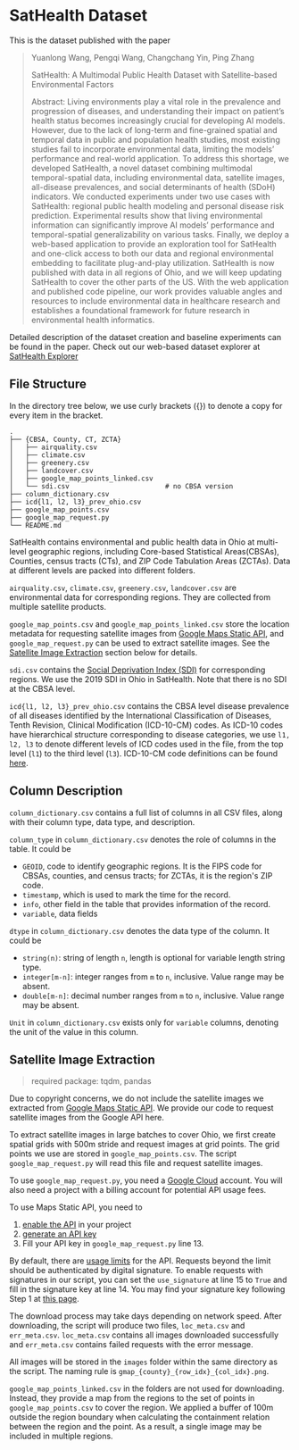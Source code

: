 # SatHealth Dataset
This is the dataset published with the paper

> Yuanlong Wang, Pengqi Wang, Changchang Yin, Ping Zhang
> 
> SatHealth: A Multimodal Public Health Dataset with Satellite-based Environmental Factors
> 
> Abstract: Living environments play a vital role in the prevalence and progression of diseases, and understanding their impact on patient’s health status becomes increasingly crucial for developing AI models. However, due to the lack of long-term and fine-grained spatial and temporal data in public and population health studies, most existing studies fail to incorporate environmental data, limiting the models’ performance and real-world application. To address this shortage, we developed SatHealth, a novel dataset combining multimodal temporal-spatial data, including environmental data, satellite images, all-disease prevalences, and social determinants of health (SDoH) indicators. We conducted experiments under two use cases with SatHealth: regional public health modeling and personal disease risk prediction. Experimental results show that living environmental information can significantly improve AI models’ performance and temporal-spatial generalizability on various tasks. Finally, we deploy a web-based application to provide an exploration tool for SatHealth and one-click access to both our data and regional environmental embedding to facilitate plug-and-play utilization. SatHealth is now published with data in all regions of Ohio, and we will keep updating SatHealth to cover the other parts of the US. With the web application and published code pipeline, our work provides valuable angles and resources to include environmental data in healthcare research and establishes a foundational framework for future research in environmental health informatics.

Detailed description of the dataset creation and baseline experiments can be found in the paper. Check out our web-based dataset explorer at [SatHealth Explorer](https://aimed-sathealth.net)

## File Structure

In the directory tree below, we use curly brackets ({}) to denote a copy for every item in the bracket.

```
.
├── {CBSA, County, CT, ZCTA}
│   ├── airquality.csv
│   ├── climate.csv
│   ├── greenery.csv
│   ├── landcover.csv
│   ├── google_map_points_linked.csv
│   └── sdi.csv                        # no CBSA version
├── column_dictionary.csv
├── icd{l1, l2, l3}_prev_ohio.csv
├── google_map_points.csv
├── google_map_request.py
└── README.md
```

SatHealth contains environmental and public health data in Ohio at multi-level geographic regions, including Core-based Statistical Areas(CBSAs), Counties, census tracts (CTs), and ZIP Code Tabulation Areas (ZCTAs). Data at different levels are packed into different folders.

`airquality.csv`, `climate.csv`, `greenery.csv`, `landcover.csv` are environmental data for corresponding regions. They are collected from multiple satellite products.

`google_map_points.csv` and `google_map_points_linked.csv` store the location metadata for requesting satellite images from [Google Maps Static API](https://developers.google.com/maps/documentation/maps-static), and `google_map_request.py` can be used to extract satellite images. See the [Satellite Image Extraction](#satellite-image-extraction) section below for details.

`sdi.csv` contains the [Social Deprivation Index (SDI)](https://www.graham-center.org/maps-data-tools/social-deprivation-index.html) for corresponding regions. We use the 2019 SDI in Ohio in SatHealth. Note that there is no SDI at the CBSA level.

`icd{l1, l2, l3}_prev_ohio.csv` contains the CBSA level disease prevalence of all diseases identified by the International Classification of Diseases, Tenth Revision, Clinical Modification (ICD-10-CM) codes. As ICD-10 codes have hierarchical structure corresponding to disease categories, we use `l1, l2, l3` to denote different levels of ICD codes used in the file, from the top level (`l1`) to the third level (`l3`). ICD-10-CM code definitions can be found [here](https://www.icd10data.com/).

## Column Description

`column_dictionary.csv` contains a full list of columns in all CSV files, along with their column type, data type, and description.

`column_type` in `column_dictionary.csv` denotes the role of columns in the table. It could be 

- `GEOID`, code to identify geographic regions. It is the FIPS code for CBSAs, counties, and census tracts; for ZCTAs, it is the region's ZIP code. 
- `timestamp`, which is used to mark the time for the record.
- `info`, other field in the table that provides information of the record.
- `variable`, data fields

`dtype` in `column_dictionary.csv` denotes the data type of the column. It could be 

- `string(n)`: string of length `n`, length is optional for variable length string type.
- `integer[m-n]`: integer ranges from `m` to `n`, inclusive. Value range may be absent.
- `double[m-n]`: decimal number ranges from `m` to `n`, inclusive. Value range may be absent.

`Unit` in `column_dictionary.csv` exists only for `variable` columns, denoting the unit of the value in this column.

## Satellite Image Extraction

> required package: tqdm, pandas

Due to copyright concerns, we do not include the satellite images we extracted from [Google Maps Static API](https://developers.google.com/maps/documentation/maps-static). We provide our code to request satellite images from the Google API here. 

To extract satellite images in large batches to cover Ohio, we first create spatial grids with 500m stride and request images at grid points. The grid points we use are stored in `google_map_points.csv`. The script `google_map_request.py` will read this file and request satellite images.

To use `google_map_request.py`, you need a [Google Cloud](https://cloud.google.com) account. You will also need a project with a billing account for potential API usage fees.

To use Maps Static API, you need to 
1. [enable the API](https://developers.google.com/maps/documentation/maps-static/cloud-setup) in your project
2. [generate an API key](https://developers.google.com/maps/documentation/maps-static/get-api-key)
3. Fill your API key in `google_map_request.py` line 13.

By default, there are [usage limits](https://developers.google.com/maps/documentation/maps-static/usage-and-billing#other-usage-limits) for the API. Requests beyond the limit should be authenticated by digital signature. To enable requests with signatures in our script, you can set the `use_signature` at line 15 to `True` and fill in the signature key at line 14. You may find your signature key following Step 1 at [this page](https://developers.google.com/maps/documentation/maps-static/digital-signature).

The download process may take days depending on network speed. After downloading, the script will produce two files, `loc_meta.csv` and `err_meta.csv`. `loc_meta.csv` contains all images downloaded successfully and `err_meta.csv` contains failed requests with the error message. 

All images will be stored in the `images` folder within the same directory as the script. The naming rule is `gmap_{county}_{row_idx}_{col_idx}.png`.

`google_map_points_linked.csv` in the folders are not used for downloading. Instead, they provide a map from the regions to the set of points in `google_map_points.csv` to cover the region. We applied a buffer of 100m outside the region boundary when calculating the containment relation between the region and the point. As a result, a single image may be included in multiple regions.
